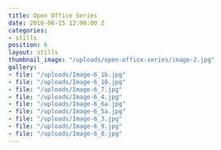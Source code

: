 ```yaml
---
title: Open Office Series
date: 2016-06-15 12:00:00 Z
categories:
- stills
position: 6
layout: stills
thumbnail_image: "/uploads/open-office-series/image-2.jpg"
gallery:
- file: "/uploads/Image-6_1b.jpg"
- file: "/uploads/Image-6_10.jpg"
- file: "/uploads/Image-6_7.jpg"
- file: "/uploads/Image-6_4.jpg"
- file: "/uploads/Image-6_6a.jpg"
- file: "/uploads/Image-6_5a.jpg"
- file: "/uploads/Image-6_3.jpg"
- file: "/uploads/Image-6_9.jpg"
- file: "/uploads/Image-6_8.jpg"
---
```


